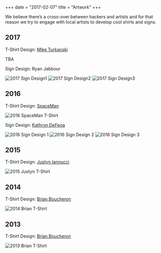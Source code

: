 +++
date = "2017-02-07"
title = "Artwork"
+++

We believe there’s a cross-over between hackers and artists and for that reason we try to engage with local artists to develop cool shirts and signs.

## 2017

T-Shirt Design: [Mike Turkanski](http://www.miketurzanski.com/)

TBA

Sign Design: Ryan Jabbour

![2017 Sign Design1](/img/artwork/2017-sign-1.jpg)
![2017 Sign Design2](/img/artwork/2017-sign-2.jpg)
![2017 Sign Design3](/img/artwork/2017-sign-3.jpg)

## 2016 

T-Shirt Design: [SpaceMan](http://rocwiki.org/Spaceman)

![2016 SpaceMan T-Shirt](/img/artwork/2016-spaceman-tshirt.png)

Sign Design: [Kathryn DeFeoa](http://juupiter.com/)

![2016 Sign Design 1](/img/artwork/2016-sign-1.png)
![2016 Sign Design 2](/img/artwork/2016-sign-2.png)
![2016 Sign Design 3](/img/artwork/2016-sign-3.png)

## 2015 

T-Shirt Design: [Justyn Iannucci](http://www.justyniannucci.com/)

![2015 Justyn T-Shirt](/img/artwork/2015-justyn-tshirt.jpg)

## 2014 

T-Shirt Design: [Brian Boucheron](http://boucheron.org/brian/)

![2014 Brian T-Shirt](/img/artwork/2014-brian-tshirt.png)

## 2013 

T-Shirt Design: [Brian Boucheron](http://boucheron.org/brian/)

![2013 Brian T-Shirt](/img/artwork/2013-brian-tshirt.png)
